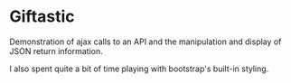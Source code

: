 # Giftastic
Demonstration of ajax calls to an API and the manipulation and display of JSON return information.

I also spent quite a bit of time playing with bootstrap's built-in styling.
